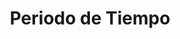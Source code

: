 ---
title: Periodo de Tiempo
description: "meta description"
draft: false
plans:
- title: Corto Plazo (1-3 Meses)
  subtitle: Campañas promocionales específicas, como promociones de temporada o eventos.
  price: 0
  type: month
  features:
  button:
    label: Más Informacion
    link: "/contact"

- title: Mediano plazo (3-6 meses)
  subtitle: Optimización continua de la presencia en línea, incluyendo SEO y gestión de redes sociales.
  price: 0
  type: month
  recommended: true
  features:
  button:
    label: Más Informacion
    link: "/contact"

- title: Largo plazo (6 meses o más)
  subtitle: Desarrollo y ejecución de una estrategia integral de marketing digital.
  price: 0
  type: month
  features:
  button:
    label: Más Informacion
    link: "/contact"

call_to_action:
  title: ¿Necesitas un plan más grande?
  content: Lorem ipsum dolor sit amet, consectetur adipiscing elit. Consequat tristique eget amet, tempus eu at consecttur.
  image: '/images/cta.png'
  button:
    enable: true
    label: "Contactanos"
    link: "/contact"
    
---